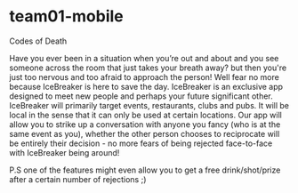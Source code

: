 # team01-mobile
Codes of Death

Have you ever been in a situation when you’re out and about and you see someone across the room that just 
takes your breath away? but then you're just too nervous and too afraid to approach the person! 
Well fear no more because IceBreaker is here to save the day. IceBreaker is an exclusive app designed to meet new 
people and perhaps your future significant other. IceBreaker will primarily target events, restaurants, clubs and pubs. 
It will be local in the sense that it can only be used at certain locations. Our app will allow you to strike up a 
conversation with anyone you fancy (who is at the same event as you), whether the other person chooses to reciprocate 
will be entirely their decision - no more fears of being rejected face-to-face with IceBreaker being around! 

P.S one of the features might even allow you to get a free drink/shot/prize after a certain number of rejections ;)
